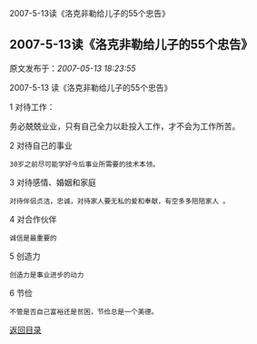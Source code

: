 2007-5-13读《洛克非勒给儿子的55个忠告》
## 2007-5-13读《洛克非勒给儿子的55个忠告》

 原文发布于：*2007-05-13 18:23:55*

 2007-5-13 读《洛克非勒给儿子的55个忠告》

 

 1 对待工作：

   
务必兢兢业业，只有自己全力以赴投入工作，才不会为工作所苦。   

 2 对待自己的事业

    30岁之前尽可能学好今后事业所需要的技术本领。

 3 对待感情、婚姻和家庭

    对待伴侣贞洁，忠诚，对待家人要无私的爱和奉献，有空多多陪陪家人 。

 4 对合作伙伴

    诚信是最重要的   

 5 创造力

    创造力是事业进步的动力

 6 节俭

    不管是否自己富裕还是贫困，节俭总是一个美德。

 

[返回目录](index.html)
